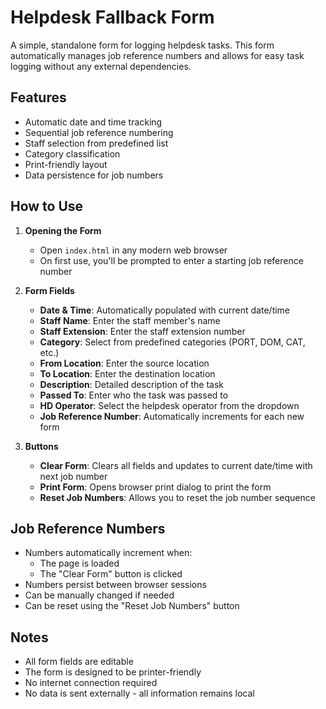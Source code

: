 # Helpdesk Fallback Form

A simple, standalone form for logging helpdesk tasks. This form automatically manages job reference numbers and allows for easy task logging without any external dependencies.

## Features

- Automatic date and time tracking
- Sequential job reference numbering
- Staff selection from predefined list
- Category classification
- Print-friendly layout
- Data persistence for job numbers

## How to Use

1. **Opening the Form**

   - Open `index.html` in any modern web browser
   - On first use, you'll be prompted to enter a starting job reference number

2. **Form Fields**

   - **Date & Time**: Automatically populated with current date/time
   - **Staff Name**: Enter the staff member's name
   - **Staff Extension**: Enter the staff extension number
   - **Category**: Select from predefined categories (PORT, DOM, CAT, etc.)
   - **From Location**: Enter the source location
   - **To Location**: Enter the destination location
   - **Description**: Detailed description of the task
   - **Passed To**: Enter who the task was passed to
   - **HD Operator**: Select the helpdesk operator from the dropdown
   - **Job Reference Number**: Automatically increments for each new form

3. **Buttons**
   - **Clear Form**: Clears all fields and updates to current date/time with next job number
   - **Print Form**: Opens browser print dialog to print the form
   - **Reset Job Numbers**: Allows you to reset the job number sequence

## Job Reference Numbers

- Numbers automatically increment when:
  - The page is loaded
  - The "Clear Form" button is clicked
- Numbers persist between browser sessions
- Can be manually changed if needed
- Can be reset using the "Reset Job Numbers" button

## Notes

- All form fields are editable
- The form is designed to be printer-friendly
- No internet connection required
- No data is sent externally - all information remains local
